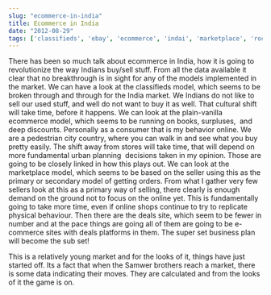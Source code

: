```yaml
---
slug: "ecommerce-in-india"
title: Ecommerce in India
date: "2012-08-29"
tags: ['classifieds', 'ebay', 'ecommerce', 'indai', 'marketplace', 'rocket internet', 'samwer brothers', 'tradus']
---
```

There has been so much talk about ecommerce in India, how it is going to revolutionize the way Indians buy/sell stuff. From all the data available it clear that no breakthrough is in sight for any of the models implemented in the market.
We can have a look at the classifieds model, which seems to be broken through and through for the India market. We Indians do not like to sell our used stuff, and well do not want to buy it as well. That cultural shift will take time, before it happens.
	We can look at the plain-vanilla ecommerce model, which seems to be running on books, surpluses,  and deep discounts. Personally as a consumer that is my behavior online. We are a pedestrian city country, where you can walk in and see what you buy pretty easily. The shift away from stores will take time, that will depend on more fundamental urban planning  decisions taken in my opinion. Those are going to be closely linked in how this plays out.
	We can look at the marketplace model, which seems to be based on the seller using this as the primary or secondary model of getting orders. From what I gather very few sellers look at this as a primary way of selling, there clearly is enough demand on the ground not to focus on the online yet. This is fundamentally going to take more time, even if online shops continue to try to replicate physical behaviour.
	Then there are the deals site, which seem to be fewer in number and at the pace things are going all of them are going to be e-commerce sites with deals platforms in them. The super set business plan will become the sub set!

This is a relatively young market and for the looks of it, things have just started off. Its a fact that when the Samwer brothers reach a market, there is some data indicating their moves. They are calculated and from the looks of it the game is on.
